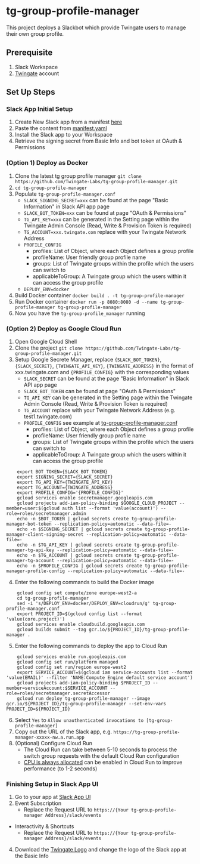 # tg-group-profile-manager
This project deploys a Slackbot which provide Twingate users to manage their own group profile.

## Prerequisite
1. Slack Workspace
2. [Twingate](https://www.twingate.com/) account

## Set Up Steps
### Slack App Initial Setup
1. Create New Slack app from a manifest [here](https://api.slack.com/apps)
2. Paste the content from [manifest.yaml](https://github.com/Twingate-Labs/tg-group-profile-manager/blob/main/manifest.yml)
3. Install the Slack app to your Workspace
4. Retrieve the signing secret from Basic Info and bot token at OAuth & Permissions

### (Option 1) Deploy as Docker
1. Clone the latest tg group profile manager `git clone https://github.com/Twingate-Labs/tg-group-profile-manager.git`
2. `cd tg-group-profile-manager`
3. Populate `tg-group-profile-manager.conf`
   - `SLACK_SIGNING_SECRET=xxx` can be found at the page "Basic Information" in Slack API app page
   - `SLACK_BOT_TOKEN=xxx` can be found at page "OAuth & Permissions"
   - `TG_API_KEY=xxx` can be generated in the Setting page within the Twingate Admin Console (Read, Write & Provision Token is required)
   - `TG_ACCOUNT=xxx.twingate.com` replace with your Twingate Network Address
   - `PROFILE_CONFIG` 
     - profiles: List of Object, where each Object defines a group profile
     - profileName: User friendly group profile name
     - groups: List of Twingate groups within the profile which the users can switch to
     - applicableToGroup: A Twingate group which the users within it can access the group profile
   - `DEPLOY_ENV=docker`
4. Build Docker container `docker build . -t tg-group-profile-manager`
5. Run Docker container `docker run -p 8080:8080 -d --name tg-group-profile-manager tg-group-profile-manager`
6. Now you have the `tg-group-profile_manager` running

### (Option 2) Deploy as Google Cloud Run
1. Open Google Cloud Shell
2. Clone the project `git clone https://github.com/Twingate-Labs/tg-group-profile-manager.git`
3. Setup Google Secrete Manager, replace `{SLACK_BOT_TOKEN}`, `{SLACK_SECRET}`, `{TWINGATE_API_KEY}`, `{TWINGATE_ADDRESS}` in the format of xxx.twingate.com and `{PROFILE_CONFIG}`  with the corresponding values
    - `SLACK_SECRET` can be found at the page "Basic Information" in Slack API app page
    - `SLACK_BOT_TOKEN` can be found at page "OAuth & Permissions"
    - `TG_API_KEY` can be generated in the Setting page within the Twingate Admin Console (Read, Write & Provision Token is required)
    - `TG_ACCOUNT` replace with your Twingate Network Address (e.g. test1.twingate.com)
    - `PROFILE_CONFIG` see example at [tg-group-profile-manager.conf](https://github.com/Twingate-Labs/tg-group-profile-manager/blob/main/tg-group-profile-manager.conf)
        - profiles: List of Object, where each Object defines a group profile
        - profileName: User friendly group profile name
        - groups: List of Twingate groups within the profile which the users can switch to
        - applicableToGroup: A Twingate group which the users within it can access the group profile
```
    export BOT_TOKEN={SLACK_BOT_TOKEN}
    export SIGNING_SECRET={SLACK_SECRET}
    export TG_API_KEY={TWINGATE_API_KEY}
    export TG_ACCOUNT={TWINGATE_ADDRESS}
    export PROFILE_CONFIG='{PROFILE_CONFIG}'
    gcloud services enable secretmanager.googleapis.com
    gcloud projects add-iam-policy-binding $GOOGLE_CLOUD_PROJECT --member=user:$(gcloud auth list --format 'value(account)') --role=roles/secretmanager.admin
    echo -n $BOT_TOKEN | gcloud secrets create tg-group-profile-manager-bot-token --replication-policy=automatic --data-file=-
    echo -n $SIGNING_SECRET | gcloud secrets create tg-group-profile-manager-client-signing-secret --replication-policy=automatic --data-file=-
    echo -n $TG_API_KEY | gcloud secrets create tg-group-profile-manager-tg-api-key --replication-policy=automatic --data-file=-
    echo -n $TG_ACCOUNT | gcloud secrets create tg-group-profile-manager-tg-account --replication-policy=automatic --data-file=-
    echo -n $PROFILE_CONFIG | gcloud secrets create tg-group-profile-manager-profile-config --replication-policy=automatic --data-file=-
```


4. Enter the following commands to build the Docker image
```
    gcloud config set compute/zone europe-west2-a
    cd tg-group-profile-manager
    sed -i 's/DEPLOY_ENV=docker/DEPLOY_ENV=cloudrun/g' tg-group-profile-manager.conf
    export PROJECT_ID=$(gcloud config list --format 'value(core.project)')
    gcloud services enable cloudbuild.googleapis.com
    gcloud builds submit --tag gcr.io/${PROJECT_ID}/tg-group-profile-manager .
```

5. Enter the following commands to deploy the app to Cloud Run
```
    gcloud services enable run.googleapis.com
    gcloud config set run/platform managed
    gcloud config set run/region europe-west2
    export SERVICE_ACCOUNT=$(gcloud iam service-accounts list --format 'value(EMAIL)' --filter 'NAME:Compute Engine default service account')
    gcloud projects add-iam-policy-binding $PROJECT_ID --member=serviceAccount:$SERVICE_ACCOUNT --role=roles/secretmanager.secretAccessor
    gcloud run deploy tg-group-profile-manager --image gcr.io/${PROJECT_ID}/tg-group-profile-manager --set-env-vars PROJECT_ID=${PROJECT_ID}
```

6. Select `Yes` to `Allow unauthenticated invocations to [tg-group-profile-manager]`
7. Copy out the URL of the Slack app, e.g. `https://tg-group-profile-manager-xxxxx-nw.a.run.app`
8. (Optional) Configure Cloud Run
   * The Cloud Run can take between 5-10 seconds to process the switch group requests with the default Cloud Run configuration
   * [CPU is always allocated](https://cloud.google.com/run/docs/configuring/cpu-allocation#setting) can be enabled in Cloud Run to improve performance (to 1-2 seconds)

### Finishing Setup in Slack App UI
1. Go to your app at [Slack App UI](https://api.slack.com/apps)
3. Event Subscription
   * Replace the Request URL to `https://{Your tg-group-profile-manager Address}/slack/events`
* Interactivity & Shortcuts
   * Replace the Request URL to `https://{Your tg-group-profile-manager Address}/slack/events`
4. Download the [Twingate Logo](https://github.com/Twingate-Labs/tg-group-profile-manager/blob/main/Twingate%20Logo%20-%20Icon.png) and change the logo of the Slack app at the Basic Info
